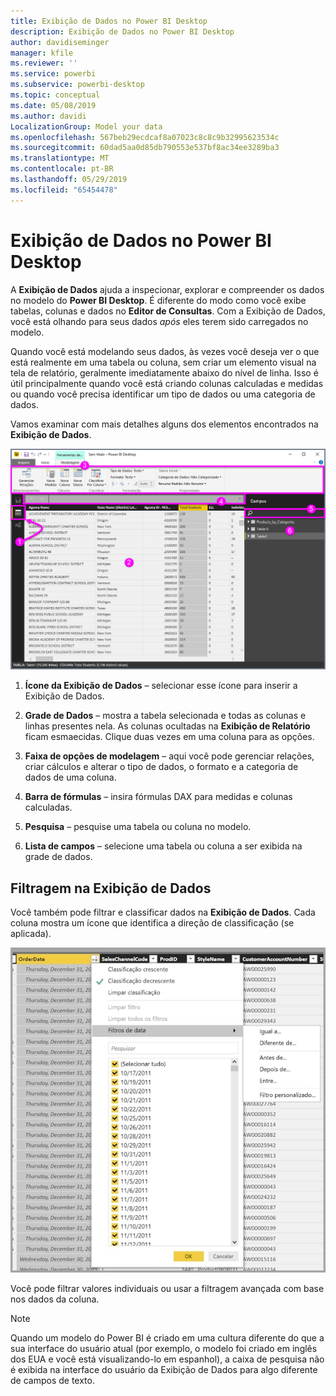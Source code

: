 ```yaml
---
title: Exibição de Dados no Power BI Desktop
description: Exibição de Dados no Power BI Desktop
author: davidiseminger
manager: kfile
ms.reviewer: ''
ms.service: powerbi
ms.subservice: powerbi-desktop
ms.topic: conceptual
ms.date: 05/08/2019
ms.author: davidi
LocalizationGroup: Model your data
ms.openlocfilehash: 567beb29ecdcaf8a07023c8c8c9b32995623534c
ms.sourcegitcommit: 60dad5aa0d85db790553e537bf8ac34ee3289ba3
ms.translationtype: MT
ms.contentlocale: pt-BR
ms.lasthandoff: 05/29/2019
ms.locfileid: "65454478"
---
```

# <a name="data-view-in-power-bi-desktop"></a>Exibição de Dados no Power BI Desktop
A **Exibição de Dados** ajuda a inspecionar, explorar e compreender os dados no modelo do **Power BI Desktop**. É diferente do modo como você exibe tabelas, colunas e dados no **Editor de Consultas**. Com a Exibição de Dados, você está olhando para seus dados *após* eles terem sido carregados no modelo.

Quando você está modelando seus dados, às vezes você deseja ver o que está realmente em uma tabela ou coluna, sem criar um elemento visual na tela de relatório, geralmente imediatamente abaixo do nível de linha. Isso é útil principalmente quando você está criando colunas calculadas e medidas ou quando você precisa identificar um tipo de dados ou uma categoria de dados.

Vamos examinar com mais detalhes alguns dos elementos encontrados na **Exibição de Dados**.

![Exibição de dados no Power BI Desktop](media/desktop-data-view/dataview_fullscreen.png)

1. **Ícone da Exibição de Dados** – selecionar esse ícone para inserir a Exibição de Dados.

2. **Grade de Dados** – mostra a tabela selecionada e todas as colunas e linhas presentes nela. As colunas ocultadas na **Exibição de Relatório** ficam esmaecidas. Clique duas vezes em uma coluna para as opções.

3. **Faixa de opções de modelagem** – aqui você pode gerenciar relações, criar cálculos e alterar o tipo de dados, o formato e a categoria de dados de uma coluna.

4. **Barra de fórmulas** – insira fórmulas DAX para medidas e colunas calculadas.

5. **Pesquisa** – pesquise uma tabela ou coluna no modelo.

6. **Lista de campos** – selecione uma tabela ou coluna a ser exibida na grade de dados.

## <a name="filtering-in-data-view"></a>Filtragem na Exibição de Dados

Você também pode filtrar e classificar dados na **Exibição de Dados**. Cada coluna mostra um ícone que identifica a direção de classificação (se aplicada).

![Classificar e filtrar na Exibição de Dados no Power BI Desktop](media/desktop-data-view/dataview_sort-and-filter.png)

Você pode filtrar valores individuais ou usar a filtragem avançada com base nos dados da coluna. 

> [!NOTE]
> Quando um modelo do Power BI é criado em uma cultura diferente do que a sua interface do usuário atual (por exemplo, o modelo foi criado em inglês dos EUA e você está visualizando-lo em espanhol), a caixa de pesquisa não é exibida na interface do usuário da Exibição de Dados para algo diferente de campos de texto.
